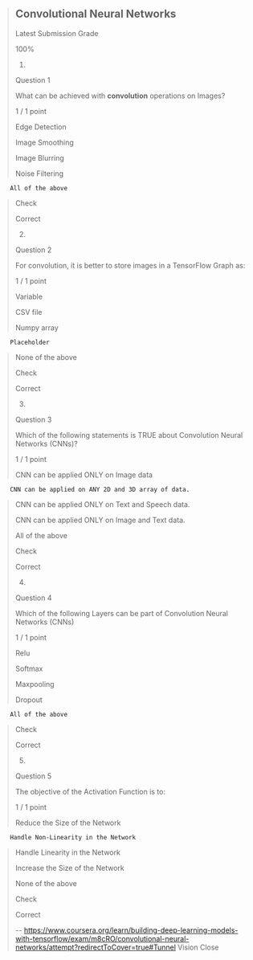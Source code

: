 > ## Convolutional Neural Networks
> 
> Latest Submission Grade
> 
> 100%
> 
> 1.
> 
> Question 1
> 
> What can be achieved with **convolution** operations on Images?
> 
> 1 / 1 point
> 
>  Edge Detection 
> 
>  Image Smoothing 
> 
>  Image Blurring 
> 
>  Noise Filtering 
> 

        All of the above 
> 
> Check
> 
> Correct
> 
> 2.
> 
> Question 2
> 
> For convolution, it is better to store images in a TensorFlow Graph as:
> 
> 1 / 1 point
> 
>  Variable 
> 
>  CSV file 
> 
>  Numpy array 
> 

        Placeholder 
> 
>  None of the above 
> 
> Check
> 
> Correct
> 
> 3.
> 
> Question 3
> 
> Which of the following statements is TRUE about Convolution Neural Networks (CNNs)?
> 
> 1 / 1 point
> 
>  CNN can be applied ONLY on Image data 
> 

        CNN can be applied on ANY 2D and 3D array of data. 
> 
>  CNN can be applied ONLY on Text and Speech data. 
> 
>  CNN can be applied ONLY on Image and Text data. 
> 
>  All of the above 
> 
> Check
> 
> Correct
> 
> 4.
> 
> Question 4
> 
> Which of the following Layers can be part of Convolution Neural Networks (CNNs)
> 
> 1 / 1 point
> 
>  Relu 
> 
>  Softmax 
> 
>  Maxpooling 
> 
>  Dropout 
> 

        All of the above 
> 
> Check
> 
> Correct
> 
> 5.
> 
> Question 5
> 
> The objective of the Activation Function is to:
> 
> 1 / 1 point
> 
>  Reduce the Size of the Network 
> 

        Handle Non-Linearity in the Network 
> 
>  Handle Linearity in the Network 
> 
>  Increase the Size of the Network 
> 
>  None of the above 
> 
> Check
> 
> Correct
>
> -- https://www.coursera.org/learn/building-deep-learning-models-with-tensorflow/exam/m8cRO/convolutional-neural-networks/attempt?redirectToCover=true#Tunnel Vision Close
